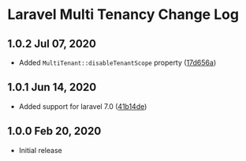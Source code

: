 Laravel Multi Tenancy Change Log
================================

1.0.2 Jul 07, 2020
------------------

- Added `MultiTenant::disableTenantScope` property ([17d656a](https://github.com/solutosoft/laravel-multitenant/commit/17d656a6de790871d76b019476159c06883a5f34))


1.0.1 Jun 14, 2020
------------------

- Added support for laravel 7.0 ([41b14de](https://github.com/solutosoft/laravel-multitenant/commit/f419bf08dec27fc3e2917836d8ba3b3ffbd676f7))

1.0.0 Feb 20, 2020
------------------

- Initial release
